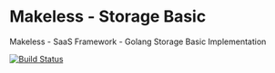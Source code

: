 # Makeless - Storage Basic

Makeless - SaaS Framework - Golang Storage Basic Implementation

[![Build Status](https://cloud.drone.io/api/badges/makeless/makeless-go-storage/status.svg)](https://cloud.drone.io/makeless/makeless-go-storage)
